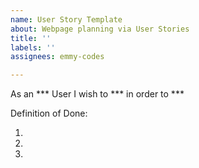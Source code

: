 ```yaml
---
name: User Story Template
about: Webpage planning via User Stories
title: ''
labels: ''
assignees: emmy-codes

---
```


As an ***  User I wish to *** in order to ***

Definition of Done:

1.
2.
3.
